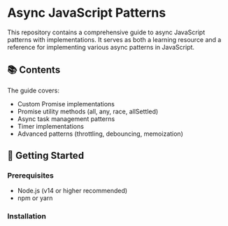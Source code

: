 # Async JavaScript Patterns

This repository contains a comprehensive guide to async JavaScript patterns with implementations. It serves as both a learning resource and a reference for implementing various async patterns in JavaScript.

## 📚 Contents

The guide covers:

- Custom Promise implementations
- Promise utility methods (all, any, race, allSettled)
- Async task management patterns
- Timer implementations
- Advanced patterns (throttling, debouncing, memoization)

## 🚀 Getting Started

### Prerequisites

- Node.js (v14 or higher recommended)
- npm or yarn

### Installation 